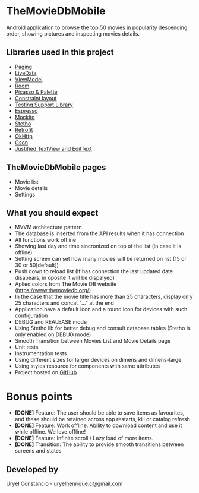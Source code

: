 # TheMovieDbMobile
Android application to browse the top 50 movies in popularity descending order, showing pictures and inspecting movies details.

## Libraries used in this project
- [Paging](https://developer.android.com/topic/libraries/architecture/paging.html#overview)
- [LiveData](https://developer.android.com/topic/libraries/architecture/livedata.html)
- [ViewModel](https://developer.android.com/topic/libraries/architecture/viewmodel.html)
- [Room](https://developer.android.com/topic/libraries/architecture/room.html)
- [Picasso & Palette](https://github.com/florent37/PicassoPalette)
- [Constraint layout](https://developer.android.com/training/constraint-layout/index.html)
- [Testing Support Library](https://developer.android.com/topic/libraries/testing-support-library/index.html)
- [Espresso](https://developer.android.com/training/testing/espresso/)
- [Mockito](https://site.mockito.org)
- [Stetho](http://facebook.github.io/stetho/)
- [Retrofit](https://square.github.io/retrofit/)
- [OkHttp](https://github.com/square/okhttp)
- [Gson](https://github.com/google/gson)
- [Justified TextView and EditText](https://github.com/programingjd/justified)

## TheMovieDbMobile pages
- Movie list 
- Movie details 
- Settings

## What you should expect
- MVVM architecture pattern
- The database is inserted from the API results when it has connection
- All functions work offline 
- Showing last day and time sincronized on top of the list (in case it is offline)
- Setting screen can set how many movies will be returned on list (15 or 30 or 50[default])
- Push down to reload list (If has connection the last updated date disapears, in oposite it will be dispalyed)
- Aplied colors from The Movie DB website (https://www.themoviedb.org/)
- In the case that the movie title has more than 25 characters, display only 25 characters and concat "..." at the end 
- Application have a default icon and a round icon for devices with such configuration
- DEBUG and REALEASE mode
- Using Stetho lib for better debug and consult database tables (Stetho is only enabled on DEBUG mode)
- Smooth Transition between Movies List and Movie Details page
- Unit tests
- Instrumentation tests
- Using different sizes for larger devices on dimens and dimens-large
- Using styles resource for components with same attributes
- Project hosted on [GitHub](https://github.com/uhconst/TheMovieDbMobile.git)

# Bonus points
- **[DONE]** Feature: The user should be able to save items as favourites, and these should be retained
across app restarts, kill or catalog refresh
- **[DONE]** Feature: Work offline. Ability to download content and use it while offline. We love offline!
- **[DONE]** Feature: Infinite scroll / Lazy load of more items.
- **[DONE]** Transition: The ability to provide smooth transitions between screens and states

## Developed by
Uryel Constancio - [uryelhenrique.c@gmail.com](uryelhenrique.c@gmail.com)
